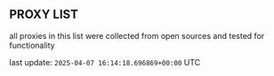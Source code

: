 ## PROXY LIST

all proxies in this list were collected from open sources and tested for functionality

last update: `2025-04-07 16:14:18.696869+00:00` UTC